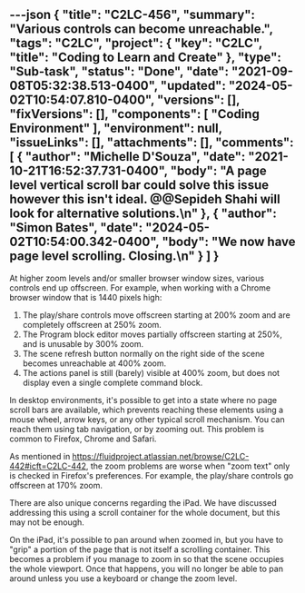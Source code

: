 ---json
{
  "title": "C2LC-456",
  "summary": "Various controls can become unreachable.",
  "tags": "C2LC",
  "project": {
    "key": "C2LC",
    "title": "Coding to Learn and Create"
  },
  "type": "Sub-task",
  "status": "Done",
  "date": "2021-09-08T05:32:38.513-0400",
  "updated": "2024-05-02T10:54:07.810-0400",
  "versions": [],
  "fixVersions": [],
  "components": [
    "Coding Environment"
  ],
  "environment": null,
  "issueLinks": [],
  "attachments": [],
  "comments": [
    {
      "author": "Michelle D'Souza",
      "date": "2021-10-21T16:52:37.731-0400",
      "body": "A page level vertical scroll bar could solve this issue however this isn't ideal. @@Sepideh Shahi will look for alternative solutions.\n"
    },
    {
      "author": "Simon Bates",
      "date": "2024-05-02T10:54:00.342-0400",
      "body": "We now have page level scrolling. Closing.\n"
    }
  ]
}
---
At higher zoom levels and/or smaller browser window sizes, various controls end up offscreen.  For example, when working with a Chrome browser window that is 1440 pixels high:

1. The play/share controls move offscreen starting at 200% zoom and are completely offscreen at 250% zoom.
2. The Program block editor moves partially offscreen starting at 250%, and is unusable by 300% zoom.
3. The scene refresh button normally on the right side of the scene becomes unreachable at 400% zoom.
4. The actions panel is still (barely) visible at 400% zoom, but does not display even a single complete command block.

In desktop environments, it's possible to get into a state where no page scroll bars are available, which prevents reaching these elements using a mouse wheel, arrow keys, or any other typical scroll mechanism.  You can reach them using tab navigation, or by zooming out.  This problem is common to Firefox, Chrome and Safari.

As mentioned in <https://fluidproject.atlassian.net/browse/C2LC-442#icft=C2LC-442>, the zoom problems are worse when "zoom text" only is checked in Firefox's preferences.  For example, the play/share controls go offscreen at 170% zoom.

There are also unique concerns regarding the iPad.  We have discussed addressing this using a scroll container for the whole document, but this may not be enough.

On the iPad, it's possible to pan around when zoomed in, but you have to "grip" a portion of the page that is not itself a scrolling container.  This becomes a problem if you manage to zoom in so that the scene occupies the whole viewport.  Once that happens, you will no longer be able to pan around unless you use a keyboard or change the zoom level.

        